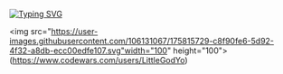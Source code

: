 [![Typing SVG](https://readme-typing-svg.herokuapp.com?lines=QA+Automation+Python)](https://git.io/typing-svg)

<img src="https://user-images.githubusercontent.com/106131067/175815729-c8f90fe6-5d92-4f32-a8db-ecc00edfe107.svg"width="100" height="100">(https://www.codewars.com/users/LittleGodYo)

